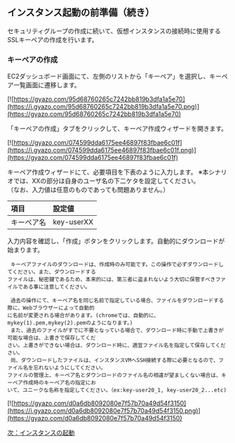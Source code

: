 ﻿## インスタンス起動の前準備（続き）

セキュリティグループの作成に続いて、仮想インスタンスの接続時に使用するSSLキーペアの作成を行います。

### キーペアの作成

EC2ダッシュボード画面にて、左側のリストから「キーペア」を選択し、キーペア一覧画面に遷移します。

[![https://gyazo.com/95d68760265c7242bb819b3dfa1a5e70](https://i.gyazo.com/95d68760265c7242bb819b3dfa1a5e70.png)](https://gyazo.com/95d68760265c7242bb819b3dfa1a5e70)

「キーペアの作成」タブをクリックして、キーペア作成ウィザードを開きます。

[![https://gyazo.com/074599dda6175ee46897f83fbae6c01f](https://i.gyazo.com/074599dda6175ee46897f83fbae6c01f.png)](https://gyazo.com/074599dda6175ee46897f83fbae6c01f)

キーペア作成ウィザードにて、必要項目を下表のように入力します。
※本シナリオでは、XXの部分は自身のユーザ名の下二ケタを設定してください。  
（なお、入力値は任意のものであっても問題ありません。）

| 項目 | 設定値 
|:-----------|:------------| 
| キーペア名  | key-userXX 

入力内容を確認し、「作成」ボタンをクリックします。自動的にダウンロードが始まります。

```note
 キーペアファイルのダウンロードは、作成時のみ可能です。この操作で必ずダウンロードしてください。また、ダウンロードする
ファイルは、秘密鍵であるため、本来的には、第三者に盗まれないよう大切に保管すべきファイルである事に注意してください。
```

```note
 過去の操作にて、キーペア名を同じ名前で指定している場合、ファイルをダウンロードする際に、Webブラウザーによって自動的
に名前が変更される場合があります。(chromeでは、自動的に、mykey(1).pem,mykey(2).pemのようになります。)
 また、過去のファイルがすでに不要となっている場合で、ダウンロード時に手動で上書きが可能な場合は、上書きで保存してくだ
さい。上書きができない場合は、ダウンロード時に、適宜ファイル名を指定して保存してください。
 尚、ダウンロードしたファイルは、インスタンスVMへSSH接続する際に必要となるので、ファイル名を忘れないようにしてください。
ファイルの管理上、キーペア名とダウンロードのファイル名の相違が望ましくない場合は、キーペア作成時のキーペア名の指定にお
いて、ユニークな名称を指定してください。（ex:key-user20_1, key-user20_2...etc)
```

[![https://gyazo.com/d0a6db8092080e7f57b70a49d54f3150](https://i.gyazo.com/d0a6db8092080e7f57b70a49d54f3150.png)](https://gyazo.com/d0a6db8092080e7f57b70a49d54f3150)


[次：インスタンスの起動](https://github.com)
